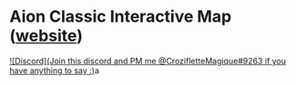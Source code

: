 # Aion Classic Interactive Map ([website](https://easyldur.github.io/AionClassicMap/))
[![Discord](Join this discord and PM me @CrozifletteMagique#9263 if you have anything to say :\)](https://discord.gg/y6kQ88nyas)a

